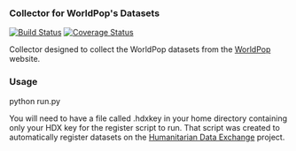 ### Collector for WorldPop's Datasets
[![Build Status](https://travis-ci.org/mcarans/hdxscraper-worldpop.svg?branch=master&ts=1)](https://travis-ci.org/mcarans/hdxscraper-worldpop) [![Coverage Status](https://coveralls.io/repos/github/mcarans/hdxscraper-worldpop/badge.svg?branch=master&ts=1)](https://coveralls.io/github/mcarans/hdxscraper-worldpop?branch=master)

Collector designed to collect the WorldPop datasets from the [WorldPop](http://www.worldpop.org/) website.

### Usage
python run.py

You will need to have a file called .hdxkey in your home directory containing only your HDX key for the register script to run. That script was created to automatically register datasets on the [Humanitarian Data Exchange](http://data.humdata.org/) project.